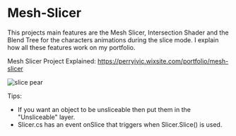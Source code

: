 # Mesh-Slicer

This projects main features are the Mesh Slicer, Intersection Shader and the Blend Tree for the characters animations during the slice mode.
I explain how all these features work on my portfolio.

Mesh Slicer Project Explained:
https://perryivic.wixsite.com/portfolio/mesh-slicer

![slice pear](https://github.com/PerryIvic/Mesh-Slicer/assets/71003066/0f0f9c9c-6e3e-4672-acd9-788bab3ae08b)


Tips:

- If you want an object to be unsliceable then put them in the "Unsliceable" layer.
- Slicer.cs has an event onSlice that triggers when Slicer.Slice() is used.
